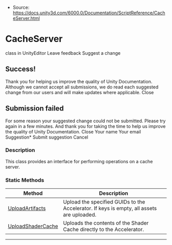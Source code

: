 * Source: https://docs.unity3d.com/6000.0/Documentation/ScriptReference/CacheServer.html

# CacheServer
class in UnityEditor
Leave feedback
Suggest a change
## Success!
Thank you for helping us improve the quality of Unity Documentation. Although we cannot accept all submissions, we do read each suggested change from our users and will make updates where applicable.
Close
## Submission failed
For some reason your suggested change could not be submitted. Please <a>try again</a> in a few minutes. And thank you for taking the time to help us improve the quality of Unity Documentation.
Close
Your name Your email Suggestion* Submit suggestion
Cancel
### Description
This class provides an interface for performing operations on a cache server.
### Static Methods
Method | Description  
---|---  
[UploadArtifacts](https://docs.unity3d.com/6000.0/Documentation/ScriptReference/CacheServer.UploadArtifacts.html) | Upload the specified GUIDs to the Accelerator. If keys is empty, all assets are uploaded.  
[UploadShaderCache](https://docs.unity3d.com/6000.0/Documentation/ScriptReference/CacheServer.UploadShaderCache.html) | Uploads the contents of the Shader Cache directly to the Accelerator.   
* * *
